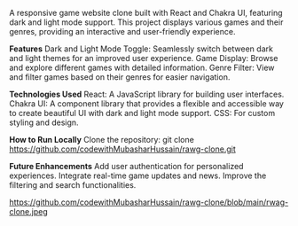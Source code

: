 A responsive game website clone built with React and Chakra UI, featuring dark and light mode support. This project displays various games and their genres, providing an interactive and user-friendly experience.

**Features**
Dark and Light Mode Toggle: Seamlessly switch between dark and light themes for an improved user experience.
Game Display: Browse and explore different games with detailed information.
Genre Filter: View and filter games based on their genres for easier navigation.

**Technologies Used**
React: A JavaScript library for building user interfaces.
Chakra UI: A component library that provides a flexible and accessible way to create beautiful UI with dark and light mode support.
CSS: For custom styling and design.

**How to Run Locally**
Clone the repository:
git clone https://github.com/codewithMubasharHussain/rawg-clone.git

**Future Enhancements**
Add user authentication for personalized experiences.
Integrate real-time game updates and news.
Improve the filtering and search functionalities.

https://github.com/codewithMubasharHussain/rawg-clone/blob/main/rwag-clone.jpeg

